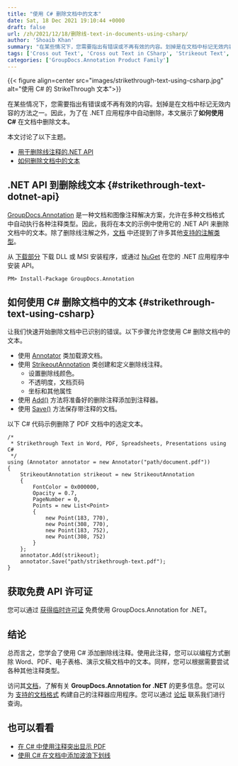 ```yaml
---
title: "使用 C# 删除文档中的文本"
date: Sat, 18 Dec 2021 19:10:44 +0000
draft: false
url: /zh/2021/12/18/删除线-text-in-documents-using-csharp/
author: 'Shoaib Khan'
summary: "在某些情况下，您需要指出有错误或不再有效的内容。划掉是在文档中标记无效内容的方法之一。为了在 .NET 应用程序中自动删除，本文展示了**如何使用 C#** 在文档中删除文本。"
tags: ['Cross out Text', 'Cross out Text in CSharp', 'Strikeout Text', 'Strikethrough Text', 'Strikethrough Text in CSharp']
categories: ['GroupDocs.Annotation Product Family']
---
```




{{< figure align=center src="images/strikethrough-text-using-csharp.jpg" alt="使用 C# 的 StrikeThrough 文本">}}


在某些情况下，您需要指出有错误或不再有效的内容。划掉是在文档中标记无效内容的方法之一。因此，为了在 .NET 应用程序中自动删除，本文展示了**如何使用 C#** 在文档中删除文本。

本文讨论了以下主题。

* [用于删除线注释的.NET API][1]
* [如何删除文档中的文本][2]

## .NET API 到删除线文本 {#strikethrough-text-dotnet-api}

[GroupDocs.Annotation][3] 是一种文档和图像注释解决方案，允许在多种文档格式中自动执行各种注释类型。因此，我将在本文的示例中使用它的 .NET API 来删除文档中的文本。除了删除线注解之外，[文档][5] 中还提到了许多其他[支持的注解类型][4]。

从 [下载部分][6] 下载 DLL 或 MSI 安装程序，或通过 [NuGet][7] 在您的 .NET 应用程序中安装 API。

```
PM> Install-Package GroupDocs.Annotation
```

## 如何使用 C# 删除文档中的文本 {#strikethrough-text-using-csharp}

让我们快速开始删除文档中已识别的错误。以下步骤允许您使用 C# 删除文档中的文本。

* 使用 [Annotator][8] 类加载源文档。
* 使用 [StrikeoutAnnotation][9] 类创建和定义删除线注释。
    * 设置删除线颜色。
    * 不透明度，文档页码
    * 坐标和其他属性
* 使用 [Add()][10] 方法将准备好的删除注释添加到注释器。
* 使用 [Save()][11] 方法保存带注释的文档。

以下 C# 代码示例删除了 PDF 文档中的选定文本。

```
/*
 * Strikethrough Text in Word, PDF, Spreadsheets, Presentations using C#
 */
using (Annotator annotator = new Annotator("path/document.pdf"))
{
    StrikeoutAnnotation strikeout = new StrikeoutAnnotation
    {
        FontColor = 0x000000,
        Opacity = 0.7,
        PageNumber = 0,
        Points = new List<Point>
        {
            new Point(183, 770),
            new Point(308, 770),
            new Point(183, 752),
            new Point(308, 752)
        }
    };
    annotator.Add(strikeout);
    annotator.Save("path/strikethrough-text.pdf");
}
```

## 获取免费 API 许可证

您可以通过 [获得临时许可证][12] 免费使用 GroupDocs.Annotation for .NET。

## 结论

总而言之，您学会了使用 C# 添加删除线注释。使用此注释，您可以以编程方式删除 Word、PDF、电子表格、演示文稿文档中的文本。同样，您可以根据需要尝试各种其他注释类型。

访问其[文档][13]，了解有关 **GroupDocs.Annotation for .NET** 的更多信息。您可以为 [支持的文档格式][14] 构建自己的注释器应用程序。您可以通过 [论坛][15] 联系我们进行查询。

## 也可以看看

* [在 C# 中使用注释突出显示 PDF][16]
* [使用 C# 在文档中添加波浪下划线][17]







[1]: #strikethrough-text-dotnet-api
[2]: #strikethrough-text-using-csharp
[3]: https://products.groupdocs.com/annotation/
[4]: https://apireference.groupdocs.com/annotation/net/groupdocs.annotation.models.annotationmodels
[5]: https://docs.groupdocs.com/annotation/net/
[6]: https://downloads.groupdocs.com/annotation/net
[7]: https://www.nuget.org/packages/groupdocs.comparison
[8]: https://apireference.groupdocs.com/annotation/net/groupdocs.annotation/annotator
[9]: https://apireference.groupdocs.com/annotation/net/groupdocs.annotation.models.annotationmodels/strikeoutannotation
[10]: https://apireference.groupdocs.com/annotation/net/groupdocs.annotation/annotator/methods/add/index
[11]: https://apireference.groupdocs.com/annotation/net/groupdocs.annotation/annotator/methods/save/index
[12]: https://purchase.groupdocs.com/temporary-license
[13]: https://docs.groupdocs.com/annotation/net
[14]: https://docs.groupdocs.com/annotation/net/supported-document-formats/
[15]: https://forum.groupdocs.com/
[16]: https://blog.groupdocs.com/2021/10/12/highlight-pdf-with-annotations-using-csharp/
[17]: https://blog.groupdocs.com/2021/12/04/add-wavy-underline-in-documents-using-csharp/


